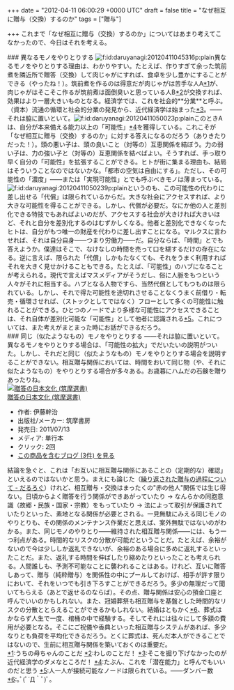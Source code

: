 
+++
date = "2012-04-11 06:00:29 +0000 UTC"
draft = false
title = "なぜ相互に贈与（交換）するのか"
tags = ["贈与"]

+++
これまで「なぜ相互に贈与（交換）するのか」についてはあまり考えてこなかったので、今日はそれを考える。

<div class="section">
    ### 異なるモノをやりとりする
    <img src="http://cdn-ak.f.st-hatena.com/images/fotolife/d/daruyanagi/20120411/20120411045316.png" alt="f:id:daruyanagi:20120411045316p:plain" title="f:id:daruyanagi:20120411045316p:plain" class="hatena-fotolife"/>異なるモノをやりとりする理由は、わかりやすい。たとえば、作りすぎて余った筑前煮を隣近所で贈答（交換）して肉じゃがにすれば、食卓を少し豊かにすることができる（やったね！）。筑前煮を作るのは得意だが肉じゃがは苦手な人A<a href="#f1" name="fn1" title="うちの母ちゃんのことだ">*1</a>が、肉じゃがはそこそこ作るが筑前煮は面倒臭いと思っている人B<a href="#f2" name="fn2" title="わしのことだ！">*2</a>が交換すれば、効果はより一層大きいものとなる。経済学では、これを社会的**分業**と呼ぶ。（資本）流通の循環と社会的分業の発見から、近代経済学は始まった<a href="#f3" name="fn3" title="そこを掘り下げなかったのが近代経済学のダメなところだ！">*3</a>。――それは脇に置いといて。<img src="http://cdn-ak.f.st-hatena.com/images/fotolife/d/daruyanagi/20120411/20120411050023.png" alt="f:id:daruyanagi:20120411050023p:plain" title="f:id:daruyanagi:20120411050023p:plain" class="hatena-fotolife"/>このときAは、自分が本来備える能力以上の「可能性」<a href="#f4" name="fn4" title="たぶん、これを「潜在能力」と呼んでもいいのだと思う">*4</a>を獲得している。これこそが「なぜ相互に贈与（交換）するのか」に対する答えになるのだろう（ありきたりだった！）。頭の悪い子は、頭の良いこと（対等の）互恵関係を結ぼう。力の弱い子は、力の強い子と（対等の）互恵関係を結べばよい。そうすれば、手っ取り早く自分の「可能性」を拡張することができる。ヒトが街に集まる理由も、結局はそういうことなのではないかな。「都市の空気は自由にする」。ただし、その可能性の「濃度」――または「実現可能性」とでも呼ぶべきモノは薄まっている。<img src="http://cdn-ak.f.st-hatena.com/images/fotolife/d/daruyanagi/20120411/20120411050239.png" alt="f:id:daruyanagi:20120411050239p:plain" title="f:id:daruyanagi:20120411050239p:plain" class="hatena-fotolife"/>というのも、この可能性の代わりに差し出せる「代償」は限られているからだ。大きな社会にアクセスすれば、より大きな可能性を得ることができる。しかし、代償が必要だ。なにか他の人と差別化できる特技でもあればよいのだが、アクセスする社会が大きければ大きいほど、それと自分を差別化するのはむずかしくなる。他者と差別化できなくなったヒトは、自分がもつ唯一の財産を代わりに差し出すことになる。マルクスに言わせれば、それは自分自身――つまり労働力――だ。自分ならば、「時間」とでも答えようか。僕達はそこで、なけなしの時間を売って口を糊するだけの存在になる。逆に言えば、限られた「代償」しかもたなくても、それをうまく利用すればそれを大きく見せかけることもできる。たとえば、「可能性」のハブになることが考えられる。現代で言えばマスメディアがそうだし、俗に人脈をもつという人々がそれに相当する。ハブとなる人物ですら、当然代償としてもつものは限られている。しかし、それで得た可能性を途切れさせることなくうまく前借り・転売・循環させれば、（ストックとしてではなく）フローとして多くの可能性に触れることができる。ひとつのノードでより多様な可能性にアクセスできることは、それ自体が差別化可能な「可能性」として他者に認識される<a href="#f5" name="fn5" title="人一人が接続可能なノードは限られている。――ダンバー数">*5</a>。これについては、また考えがまとまった時にお話ができるだろう。

</div>
<div class="section">
    ### 同じ（似たようなもの）モノをやりとりする
    ――それは脇に置いといて。異なるモノをやりとりする場合は、「可能性の拡大」でだいたいの説明がついた。しかし、それだと同じ（似たようなもの）モノをやりとりする場合を説明することができない。相互贈与関係においては、時間をおいて同じ物（や、それに似たようなもの）をやりとりする場合が多々ある。お歳暮にハムだの石鹸を贈りあったりね。<div class="hatena-asin-detail"><a href="http://www.amazon.co.jp/exec/obidos/ASIN/448001523X/bestylesnet-22/"><img src="http://ecx.images-amazon.com/images/I/31mP4hFsRjL._SL160_.jpg" class="hatena-asin-detail-image" alt="贈答の日本文化 (筑摩選書)" title="贈答の日本文化 (筑摩選書)"/></a><div class="hatena-asin-detail-info"><a href="http://www.amazon.co.jp/exec/obidos/ASIN/448001523X/bestylesnet-22/">贈答の日本文化 (筑摩選書)</a><ul><li><span class="hatena-asin-detail-label">作者:</span> 伊藤幹治</li><li><span class="hatena-asin-detail-label">出版社/メーカー:</span> 筑摩書房</li><li><span class="hatena-asin-detail-label">発売日:</span> 2011/07/13</li><li><span class="hatena-asin-detail-label">メディア:</span> 単行本</li><li> <span class="hatena-asin-detail-label">クリック</span>: 2回</li><li><a href="http://d.hatena.ne.jp/asin/448001523X/bestylesnet-22" target="_blank">この商品を含むブログ (3件) を見る</a></li></ul></div><div class="hatena-asin-detail-foot"></div></div>結論を急ぐと、これは「お互いに相互贈与関係にあることの（定期的な）確認」といえるのではないかと思う。まえにも論じた（<a href="http://daruyanagi.hatenablog.com/entry/2012/03/17/080435">繰り返された贈与の過程について - だるろぐ</a>）けれど、相互贈与・交換はまったくの"赤の他人"関係では生じ得ない。日頃からよく贈答を行う関係ができあがっていたり → なんらかの同胞意識（故郷・民族・国家・宗教）をもっていたり → 法によって取引が保護されていたりといった、素地となる関係が必要とされる。一見無駄にみえる同じモノのやりとりも、その関係のメンテナンス作業だと思えば、案外無駄ではないのがわかる。また、同じモノのやりとり――維持された相互贈与関係――には、もう一つ利点がある。時間的なリスクの分散が可能だということだ。たとえば、余裕がないので今は少ししか返礼できないが、余裕のある場合に多めに返礼するといったことだ。また、返礼する時間を伸ばしたり縮めたりといったことも考えられる。人間誰しも、予測不可能なことに襲われることはある。けれど、互いに贈答しあって、贈与（純粋贈与）を関係性の中にプールしておけば、相手が許す限りにおいて、それをいつでも引き下ろすことができるだろう。多少の無理だって聞いてもらえる（あとで返せるのならば）。その点、贈与関係は安心の預金口座と呼んでいいのかもしれない。また、冠婚葬祭も相互贈与を基盤とした時間的なリスクの分散ととらえることができるかもしれない。結婚はともかく<a href="#f6" name="fn6" title="｡ﾟ(ﾟ´Д｀ﾟ)ﾟ｡">*6</a>、葬式はかならず人生で一度、棺桶の中で経験する。そしてそれには往々にして多額の費用が必要となる。そこにご祝儀や香典といった相互贈与システムがあれば、多少なりとも負荷を平均化できるだろう。とくに葬式は、死んだ本人ができることではないので、生前に相互贈与関係を築いておくのは重要だ。

</div><div class="footnote">
<a href="#fn1" name="f1" class="footnote-number">*1</a><span class="footnote-delimiter">:</span><span class="footnote-text">うちの母ちゃんのことだ</span>
<a href="#fn2" name="f2" class="footnote-number">*2</a><span class="footnote-delimiter">:</span><span class="footnote-text">わしのことだ！</span>
<a href="#fn3" name="f3" class="footnote-number">*3</a><span class="footnote-delimiter">:</span><span class="footnote-text">そこを掘り下げなかったのが近代経済学のダメなところだ！</span>
<a href="#fn4" name="f4" class="footnote-number">*4</a><span class="footnote-delimiter">:</span><span class="footnote-text">たぶん、これを「潜在能力」と呼んでもいいのだと思う</span>
<a href="#fn5" name="f5" class="footnote-number">*5</a><span class="footnote-delimiter">:</span><span class="footnote-text">人一人が接続可能なノードは限られている。――ダンバー数</span>
<a href="#fn6" name="f6" class="footnote-number">*6</a><span class="footnote-delimiter">:</span><span class="footnote-text">｡ﾟ(ﾟ´Д｀ﾟ)ﾟ｡</span>
</div>


